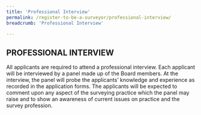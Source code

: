 ```yaml
---
title: 'Professional Interview'
permalink: /register-to-be-a-surveyor/professional-interview/
breadcrumb: 'Professional Interview'

---
```



PROFESSIONAL INTERVIEW
---

All applicants are required to attend a professional interview. Each applicant will be interviewed by a panel made up of the Board members. At the interview, the panel will probe the applicants’ knowledge and experience as recorded in the application forms. The applicants will be expected to comment upon any aspect of the surveying practice which the panel may raise and to show an awareness of current issues on practice and the survey profession.
